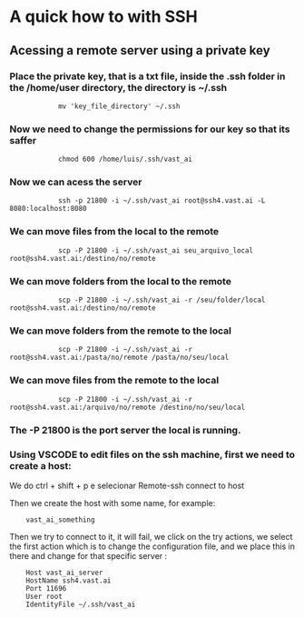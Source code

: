 # A quick how to with SSH

## Acessing a remote server using a private key

### Place the private key, that is a txt file, inside the .ssh folder in the /home/user directory, the directory is ~/.ssh

                mv 'key_file_directory' ~/.ssh

### Now we need to change the permissions for our key so that its saffer

                chmod 600 /home/luis/.ssh/vast_ai

### Now we can acess the server

                ssh -p 21800 -i ~/.ssh/vast_ai root@ssh4.vast.ai -L 8080:localhost:8080

### We can move files from the local to the remote

                scp -P 21800 -i ~/.ssh/vast_ai seu_arquivo_local root@ssh4.vast.ai:/destino/no/remote

### We can move folders from the local to the remote

                scp -P 21800 -i ~/.ssh/vast_ai -r /seu/folder/local root@ssh4.vast.ai:/destino/no/remote

### We can move folders from the remote to the local

                scp -P 21800 -i ~/.ssh/vast_ai -r root@ssh4.vast.ai:/pasta/no/remote /pasta/no/seu/local

### We can move files from the remote to the local

                scp -P 21800 -i ~/.ssh/vast_ai -r root@ssh4.vast.ai:/arquivo/no/remote /destino/no/seu/local

### The -P 21800 is the port server the local is running.


### Using VSCODE to edit files on the ssh machine, first we need to create a host:

We do ctrl + shift + p  e selecionar Remote-ssh connect to host

Then we create the host with some name, for example:

        vast_ai_something
Then we try to connect to it, it will fail, we click on the try actions, we select the first action which is to change the configuration file, and we place this in there and change for that specific server :


        Host vast_ai_server
        HostName ssh4.vast.ai
        Port 11696
        User root
        IdentityFile ~/.ssh/vast_ai


